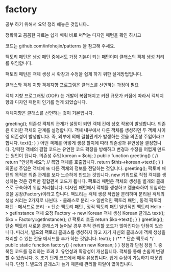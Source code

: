 # factory
공부 하기 위해서 요약 정리 해놓은 것입니다..

 

정확하고 꼼꼼한 자료는 쉽게 배워 바로 써먹는 디자인 패턴을 확인 하시고

코드는 github.com/infohojin/patterns 을 참고해 주세요.

 

 

팩토리 패턴은 생성 패턴 중에서도 가장 기본이 되는 패턴이며 클래스의 객체 생성 처리를 위임합니다.

 

팩토리 패턴은 객체 생성 시 확장과 수정을 쉽게 하기 위한 설계방법입니다.

클래스와 객체 지향
객체지향 프로그램은 클래스를 선언하는 과정이 필요

 

객체 지향 프로그래밍 (OOP) 는 개발이 복잡해지고 커진 규모가 커짐에 따라서 객체지향과 디자인 패턴이 인기를 얻게 되었습니다.  

 

객체지향은 클래스를 선언하는 것이 기본입니다. 

<?php
// 클래스 파일 선언
class Hello
{
    public function greeting()
    {
        return "안녕하세요";
    }
}
객체 지향 코드를 실행하기 위해서는 클래스를 통해 객체를 생성해야 합니다. 생성은 new 키워드를 사용합니다.

<?php

// 클래스 파일을 읽어 옵니다.
include "hello.php";

// 객체를 생성합니다.
$obj = new Hello;

// 행위 호출
echo $obj->greeting();
 

 

의존성
 

객체의 관계가 설정이 되면 객체 간에 상호 작용이 발생합니다. 의존은 이러한 객체의 관계를 설정합니다. 

 

객체 내부에서 다른 객체를 생성하면 두 객체 사이엥 의존성이 발생합니다. 즉, 외부에 의해 결합관계가 발생하는 것을 의존성 주입이라고 합니다.

 

<?php
// 클래스 파일 선언
class Hello
{
    public function greeting()
    {
        // return "안녕하세요";
        // 새로운 객체를 생성합니다.
        $ko = new Korean;
        return $ko->text();
    }
}
 

어떤 객체를 어떻게 생성 할지에 따라 의존성과 유연성을 결정합니다.

 

강력한 객체의 결합 코드는 유연한 코드 확장을 방해하고 변경과 수정을 어렵게 만드는 원인이 됩니다.

 

의존성 주입
 

 

 

<?php
// 클래스 파일 선언
class Hello
{
    // 객체 저장소
    private $korean;

    public function __construct($obj)
    {
        $this->korean = $obj;
    }

    public function greeting()
    {
        // return "안녕하세요";
        // 복합 객체를 호출합니다.
        return $this->korean->text();
    }
}
 

의존성 주입은 객체에 또 다른 객체의 정보를 전달하는 것입니다.

<?php

// 클래스 파일을 읽어 옵니다.
include "hello.php";
include "korean.php";

// 객체를 생성합니다.
$korean = new Korean;

// 의존성을 주입합니다.
$obj = new Hello($korean);

// 행위 호출
echo $obj->greeting();
팩토피 패턴의 목적은 의존 관계를 보다 느슨하게 만드는 것입니다.

 

new 키워드로 직접 객체를 생성하는 것은 강력한 결합관계 코드가 됩니다.

 

팩토리 패턴은 객체의 생성을 별개의 클래스로 구축하여 위임 처리합니다.

 

디자인 패턴에서 객체를 생성하고 캡슐화하여 위임하는 것을 공장(Factory)이라고 합니다.

 

팩토리는 객체 생성 작업을 분리하며 분리된 객체의 생성 처리는 2가지로 나뉜다.

 

- 클래스로 분리  -> 일반적인 팩토리 패턴 , 동적 팩토리 패턴

- 메서드로 분리  -> 단순 팩토리 패턴 , 정적 팩토리 패턴

 

일반적인 팩토리

 

Hello  -> getInstance 객체 요청

Factory -> new Korean 객체 생성

Korean 클래스

<?php
// 클래스 파일 선언
class Hello
{
    public function greeting()
    {
        // return "안녕하세요";

        // 새로운 객체를 생성합니다.
        // $ko = new Korean;
        // return $ko->text();

        $ko = Factory::getInstance(); // 팩토리 호출
        return $ko->text();
    }
}
<?php
/**
 * 팩토리 클래스
 */
class Factory
{
    static public function getInstance()
    {
        echo "팩토리:인스턴스를 생성하여 반환합니다.\n";
        return new Korean();
    }
}
<?php

// 클래스 파일을 읽어 옵니다.
include "factory.php";
include "hello.php";
include "korean.php";

// 객체를 생성합니다.
$obj = new hello;

// 행위 호출
echo $obj->greeting();
 

단순 팩토리

 

새로운 클래스가 늘어날 경우 추적 관리할 코드가 많아진다는 단점이 있습니다.

 

따라서, 별도의 팩토리 클래스를 생성하지 않고 자기 자신의 클래스에 객체 생성을 처리할 수 있는 전용 메서드를 추가 하는 것입니다.

<?php
// 클래스 파일 선언
class Hello
{
    public function greeting()
    {
        // return "안녕하세요";
        
        // 새로운 객체를 생성합니다.
        // $ko = new Korean;
        $ko = self::factory();
        return $ko->text();
    }

    /**
     * 단순 팩토리
     */
    public static function factory()
    {
        return new Korean;
    }
}
 
장점과 단점
장점

1. 중복된 코드를 정리하는 효과

 

2. 유연성과 확장성이 개선됩니다. 객체를 통해 손쉽게 변경할 수 있습니다.

 

3. 초기 단계 코드에서 매우 유용합니다. 쉽게 수정이 가능하기 때문입니다.

 

단점

1. 별도의 클래스가 늘기 때문에 관리할 파일이 많아집니다. 
